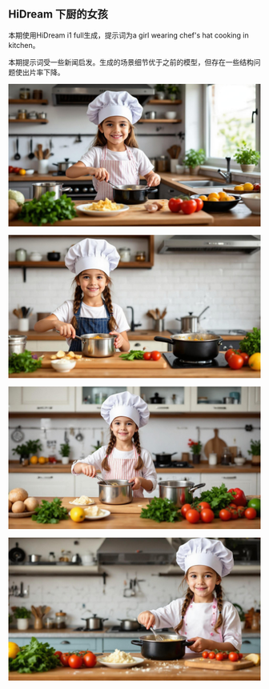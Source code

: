 ## HiDream 下厨的女孩

本期使用HiDream i1 full生成，提示词为a girl wearing chef's hat cooking in kitchen。

本期提示词受一些新闻启发。生成的场景细节优于之前的模型，但存在一些结构问题使出片率下降。

![ComfyUI_00011_.jpg](https://github.com/Willian7004/media-blog/blob/main/files/202505/2025051903/ComfyUI_00011_.jpg?raw=true)

![ComfyUI_00013_.jpg](https://github.com/Willian7004/media-blog/blob/main/files/202505/2025051903/ComfyUI_00013_.jpg?raw=true)

![ComfyUI_00014_.jpg](https://github.com/Willian7004/media-blog/blob/main/files/202505/2025051903/ComfyUI_00014_.jpg?raw=true)

![ComfyUI_00020_.jpg](https://github.com/Willian7004/media-blog/blob/main/files/202505/2025051903/ComfyUI_00020_.jpg?raw=true)
